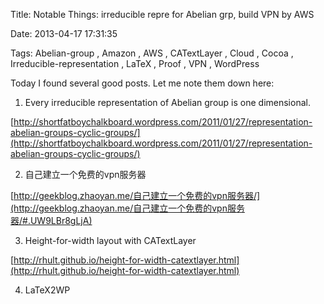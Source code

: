 Title: Notable Things: irreducible repre for Abelian grp, build VPN by AWS

Date: 2013-04-17 17:31:35

Tags: Abelian-group , Amazon , AWS , CATextLayer , Cloud , Cocoa , Irreducible-representation , LaTeX , Proof , VPN , WordPress

Today I found several good posts. Let me note them down here:

1.  Every irreducible representation of Abelian group is one dimensional.

[http://shortfatboychalkboard.wordpress.com/2011/01/27/representation-abelian-groups-cyclic-groups/](http://shortfatboychalkboard.wordpress.com/2011/01/27/representation-abelian-groups-cyclic-groups/)

2.  自己建立一个免费的vpn服务器

[http://geekblog.zhaoyan.me/自己建立一个免费的vpn服务器/](http://geekblog.zhaoyan.me/自己建立一个免费的vpn服务器/#.UW9LBr8gLjA)

3.  Height-for-width layout with CATextLayer

[http://rhult.github.io/height-for-width-catextlayer.html](http://rhult.github.io/height-for-width-catextlayer.html)

4.  LaTeX2WP